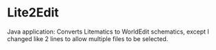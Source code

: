 # Lite2Edit
Java application: Converts Litematics to WorldEdit schematics, except I changed like 2 lines to allow multiple files to be selected.
